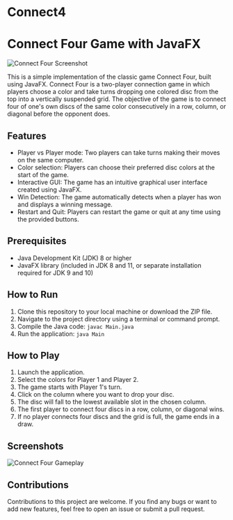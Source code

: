 # Connect4
# Connect Four Game with JavaFX

![Connect Four Screenshot](screenshot.png)

This is a simple implementation of the classic game Connect Four, built using JavaFX. Connect Four is a two-player connection game in which players choose a color and take turns dropping one colored disc from the top into a vertically suspended grid. The objective of the game is to connect four of one's own discs of the same color consecutively in a row, column, or diagonal before the opponent does.

## Features

- Player vs Player mode: Two players can take turns making their moves on the same computer.
- Color selection: Players can choose their preferred disc colors at the start of the game.
- Interactive GUI: The game has an intuitive graphical user interface created using JavaFX.
- Win Detection: The game automatically detects when a player has won and displays a winning message.
- Restart and Quit: Players can restart the game or quit at any time using the provided buttons.

## Prerequisites

- Java Development Kit (JDK) 8 or higher
- JavaFX library (included in JDK 8 and 11, or separate installation required for JDK 9 and 10)

## How to Run

1. Clone this repository to your local machine or download the ZIP file.
2. Navigate to the project directory using a terminal or command prompt.
3. Compile the Java code: `javac Main.java`
4. Run the application: `java Main`

## How to Play

1. Launch the application.
2. Select the colors for Player 1 and Player 2.
3. The game starts with Player 1's turn.
4. Click on the column where you want to drop your disc.
5. The disc will fall to the lowest available slot in the chosen column.
6. The first player to connect four discs in a row, column, or diagonal wins.
7. If no player connects four discs and the grid is full, the game ends in a draw.

## Screenshots

![Connect Four Gameplay](gameplay.png)

## Contributions

Contributions to this project are welcome. If you find any bugs or want to add new features, feel free to open an issue or submit a pull request.
